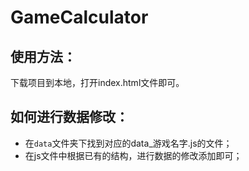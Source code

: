 # GameCalculator
## 使用方法：
下载项目到本地，打开index.html文件即可。

## 如何进行数据修改：
- 在`data`文件夹下找到对应的data_游戏名字.js的文件；
- 在js文件中根据已有的结构，进行数据的修改添加即可；